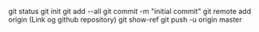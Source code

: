  git status
 git init
  git add --all
  git commit -m "initial commit"
  git remote add origin (Link og github repository)
   git show-ref
    git push -u origin master
